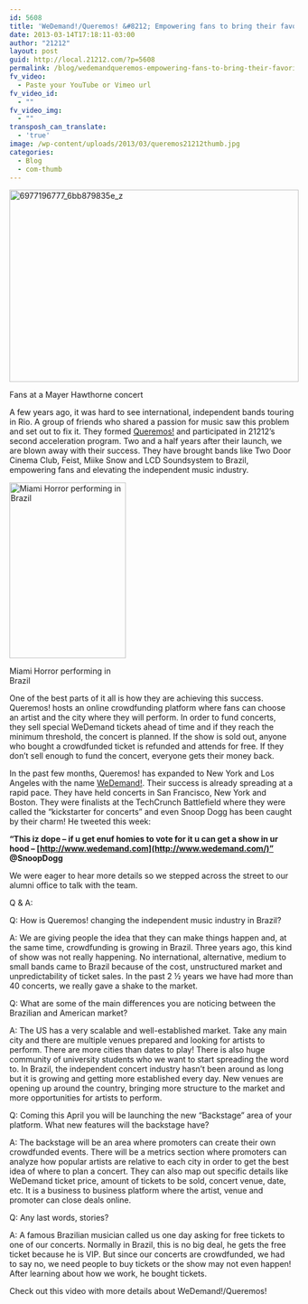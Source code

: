 ```yaml
---
id: 5608
title: 'WeDemand!/Queremos! &#8212; Empowering fans to bring their favorite artist to their cities'
date: 2013-03-14T17:18:11-03:00
author: "21212"
layout: post
guid: http://local.21212.com/?p=5608
permalink: /blog/wedemandqueremos-empowering-fans-to-bring-their-favorite-artist-to-their-cities/
fv_video:
  - Paste your YouTube or Vimeo url
fv_video_id:
  - ""
fv_video_img:
  - ""
transposh_can_translate:
  - 'true'
image: /wp-content/uploads/2013/03/queremos21212thumb.jpg
categories:
  - Blog
  - com-thumb
---
```

<div id="attachment_5617" style="width: 522px" class="wp-caption aligncenter">
  <a href="http://local.21212.com/wp-content/uploads/2013/03/6977196777_6bb879835e_z.jpg"><img aria-describedby="caption-attachment-5617" class=" wp-image-5617 " alt="6977196777_6bb879835e_z" src="http://local.21212.com/wp-content/uploads/2013/03/6977196777_6bb879835e_z.jpg" width="512" height="340" srcset="http://localhost:8080/wp-content/uploads/2013/03/6977196777_6bb879835e_z.jpg 640w, http://localhost:8080/wp-content/uploads/2013/03/6977196777_6bb879835e_z-300x199.jpg 300w" sizes="(max-width: 512px) 100vw, 512px" /></a>
  
  <p id="caption-attachment-5617" class="wp-caption-text">
    Fans at a Mayer Hawthorne concert
  </p>
</div>

A few years ago, it was hard to see international, independent bands touring in Rio. A group of friends who shared a passion for music saw this problem and set out to fix it. They formed [Queremos!](http://www.queremos.com.br/) and participated in 21212’s second acceleration program. Two and a half years after their launch, we are blown away with their success. They have brought bands like Two Door Cinema Club, Feist, Miike Snow and LCD Soundsystem to Brazil, empowering fans and elevating the independent music industry.

<div id="attachment_5613" style="width: 216px" class="wp-caption alignleft">
  <a href="http://local.21212.com/wp-content/uploads/2013/03/6962690185_c8aa381716_c.jpg"><img aria-describedby="caption-attachment-5613" class="wp-image-5613     " alt="Miami Horror performing in Brazil " src="http://local.21212.com/wp-content/uploads/2013/03/6962690185_c8aa381716_c.jpg" width="206" height="311" srcset="http://localhost:8080/wp-content/uploads/2013/03/6962690185_c8aa381716_c.jpg 531w, http://localhost:8080/wp-content/uploads/2013/03/6962690185_c8aa381716_c-199x300.jpg 199w" sizes="(max-width: 206px) 100vw, 206px" /></a>
  
  <p id="caption-attachment-5613" class="wp-caption-text">
    Miami Horror performing in Brazil
  </p>
</div>

One of the best parts of it all is how they are achieving this success. Queremos! hosts an online crowdfunding platform where fans can choose an artist and the city where they will perform. In order to fund concerts, they sell special WeDemand tickets ahead of time and if they reach the minimum threshold, the concert is planned. If the show is sold out, anyone who bought a crowdfunded ticket is refunded and attends for free. If they don’t sell enough to fund the concert, everyone gets their money back.

In the past few months, Queremos! has expanded to New York and Los Angeles with the name [WeDemand!](http://www.wedemand.com/). Their success is already spreading at a rapid pace. They have held concerts in San Francisco, New York and Boston. They were finalists at the TechCrunch Battlefield where they were called the “kickstarter for concerts” and even Snoop Dogg has been caught by their charm! He tweeted this week:

**“This iz dope &#8211; if u get enuf homies to vote for it u can get a show in ur hood &#8211; [http://www.wedemand.com](http://www.wedemand.com/)” @SnoopDogg**

We were eager to hear more details so we stepped across the street to our alumni office to talk with the team.

Q & A:

Q: How is Queremos! changing the independent music industry in Brazil?

A: We are giving people the idea that they can make things happen and, at the same time, crowdfunding is growing in Brazil. Three years ago, this kind of show was not really happening. No international, alternative, medium to small bands came to Brazil because of the cost, unstructured market and unpredictability of ticket sales. In the past 2 ½ years we have had more than 40 concerts, we really gave a shake to the market.

Q: What are some of the main differences you are noticing between the Brazilian and American market?

A: The US has a very scalable and well-established market. Take any main city and there are multiple venues prepared and looking for artists to perform. There are more cities than dates to play! There is also huge community of university students who we want to start spreading the word to. In Brazil, the independent concert industry hasn’t been around as long but it is growing and getting more established every day. New venues are opening up around the country, bringing more structure to the market and more opportunities for artists to perform.

Q: Coming this April you will be launching the new “Backstage” area of your platform. What new features will the backstage have?

A: The backstage will be an area where promoters can create their own crowdfunded events. There will be a metrics section where promoters can analyze how popular artists are relative to each city in order to get the best idea of where to plan a concert. They can also map out specific details like WeDemand ticket price, amount of tickets to be sold, concert venue, date, etc. It is a business to business platform where the artist, venue and promoter can close deals online.

Q: Any last words, stories?

A: A famous Brazilian musician called us one day asking for free tickets to one of our concerts. Normally in Brazil, this is no big deal, he gets the free ticket because he is VIP. But since our concerts are crowdfunded, we had to say no, we need people to buy tickets or the show may not even happen! After learning about how we work, he bought tickets.

Check out this video with more details about WeDemand!/Queremos!